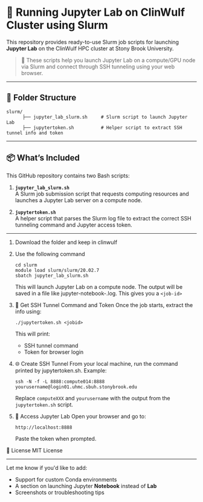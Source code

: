 # 🚀 Running Jupyter Lab on ClinWulf Cluster using Slurm

This repository provides ready-to-use Slurm job scripts for launching **Jupyter Lab** on the ClinWulf HPC cluster at Stony Brook University.

> 🔧 These scripts help you launch Jupyter Lab on a compute/GPU node via Slurm and connect through SSH tunneling using your web browser.


---

## 📁 Folder Structure
```
slurm/
      ├── jupyter_lab_slurm.sh     # Slurm script to launch Jupyter Lab
      ├── jupytertoken.sh          # Helper script to extract SSH tunnel info and token
```

---

## 📦 What’s Included

This GitHub repository contains two Bash scripts:

1. **`jupyter_lab_slurm.sh`**  
   A Slurm job submission script that requests computing resources and launches a Jupyter Lab server on a compute node.

2. **`jupytertoken.sh`**  
   A helper script that parses the Slurm log file to extract the correct SSH tunneling command and Jupyter access token.

---

1. Download the folder and keep in clinwulf
2. Use the following command
      ```
      cd slurm
      module load slurm/slurm/20.02.7
      sbatch jupyter_lab_slurm.sh
      ```
      This will launch Jupyter Lab on a compute node. The output will be saved in a file like jupyter-notebook-<jobid>.log. This gives you a `<job-id>`
   
4. 🔑 Get SSH Tunnel Command and Token
   Once the job starts, extract the info using:
   ```
   ./jupytertoken.sh <jobid>
   ```
   This will print:
   * SSH tunnel command
   * Token for browser login


5. 🌐 Create SSH Tunnel
      From your local machine, run the command printed by jupytertoken.sh. Example:
      ```
      ssh -N -f -L 8888:compute014:8888 yourusername@login01.uhmc.sbuh.stonybrook.edu
      ```
      Replace `computeXXX` and `yourusername` with the output from the `jupytertoken.sh` script.



6. 🧪 Access Jupyter Lab
   Open your browser and go to:
   ```
   http://localhost:8888
   ```
   Paste the token when prompted.

   
📄 License
MIT License

---

Let me know if you'd like to add:
- Support for custom Conda environments
- A section on launching Jupyter **Notebook** instead of **Lab**
- Screenshots or troubleshooting tips

